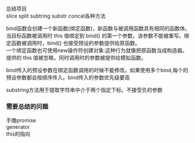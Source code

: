 总结项目  
slice split subtring substr concat各种方法    

bind函数会创建一个新函数(绑定函数)，新函数与被调用函数具有相同的函数体。当目标函数被调用时 this 值绑定到 bind() 的第一个参数，该参数不能被重写。绑定函数被调用时，bind() 也接受预设的参数提供给原函数。  
一个绑定函数也可使用new操作符创建对象:这种行为就像把原函数当成构造器。提供的 this 值被忽略，同时调用时的参数被提供给模拟函数。  

bind传入的预设参数在绑定函数调用的时候不能修改。如果使用多个bind,每个的预设参数都会按顺序传入。bind传入的参数优先级要高  

substring方法用于提取字符串中介于两个指定下标。不接受负的参数  


### 需要总结的问题 
手撸promise  
generator  
this的指向  